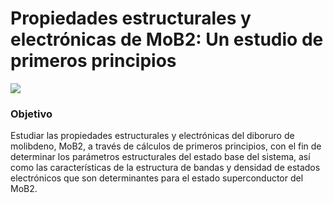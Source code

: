 # Propiedades estructurales y electrónicas de MoB2: Un estudio de primeros principios

![](https://www.researchgate.net/profile/Verena-Portz/publication/318910131/figure/fig6/AS:652241631461377@1532517931214/Hexagonal-crystal-system-a-The-limits-of-the-primitive-hexagonal-unit-cell-are.png)

### Objetivo

Estudiar las propiedades estructurales y electrónicas del diboruro de molibdeno, MoB2, a través de cálculos de primeros principios, con el fin de determinar los parámetros estructurales del estado base del sistema, así como las características de la estructura de bandas y densidad de estados electrónicos que son determinantes para el estado superconductor del MoB2.
